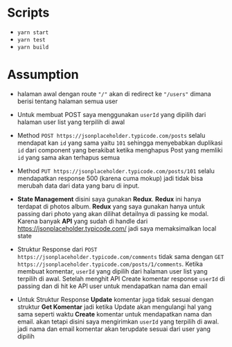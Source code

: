 # Scripts

- ```yarn start```
- ```yarn test```
- ```yarn build```

# Assumption

- halaman awal dengan route ``"/"`` akan di redirect ke ``"/users"`` dimana berisi tentang halaman semua user
- Untuk membuat POST saya menggunakan ```userId``` yang dipilih dari halaman user list yang terpilih di awal
- Method ```POST https://jsonplaceholder.typicode.com/posts``` selalu mendapat kan ```id``` yang sama yaitu ```101```
  sehingga menyebabkan duplikasi ```id``` dari component yang berakibat ketika menghapus Post yang memliki ```id``` yang
  sama akan terhapus semua
- Method ```PUT https://jsonplaceholder.typicode.com/posts/101``` selalu mendapatkan response 500 (karena cuma mokup)
  jadi tidak bisa merubah data dari data yang baru di input.

- **State Management** disini saya gunakan **Redux**. **Redux** ini hanya terdapat di photos album. **Redux** yang saya
  gunakan hanya untuk passing dari photo yang akan dilihat detailnya di passing ke modal. Karena banyak **API** yang
  sudah di handle dari https://jsonplaceholder.typicode.com/ jadi saya memaksimalkan local state
- Struktur Response dari ```POST https://jsonplaceholder.typicode.com/comments``` tidak sama
  dengan ```GET https://jsonplaceholder.typicode.com/posts/1/comments```. Ketika membuat komentar, ```userId``` yang
  dipilih dari halaman user list yang terpilih di awal. Setelah menghit API Create komentar response ```userId``` di
  passing dan di hit ke API user untuk mendapatkan nama dan email
- Untuk Struktur Response **Update** komentar juga tidak sesuai dengan struktur **Get Komentar** jadi ketika Update akan
  mengulangi hal yang sama seperti waktu **Create** komentar untuk mendapatkan nama dan email. akan tetapi disini saya
  mengirimkan ```userId``` yang terpilih di awal. jadi nama dan email komentar akan terupdate sesuai dari user yang
  dipilih

